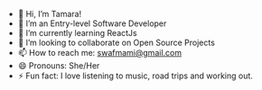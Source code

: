 - 👋 Hi, I’m Tamara!
- 👀 I’m an Entry-level Software Developer
- 🌱 I’m currently learning ReactJs
- 💞️ I’m looking to collaborate on Open Source Projects
- 📫 How to reach me: swafmami@gmail.com
- 😄 Pronouns: She/Her
- ⚡ Fun fact: I love listening to music, road trips and working out.

<!---
Tamarahhh/Tamarahhh is a ✨ special ✨ repository because its `README.md` (this file) appears on your GitHub profile.
You can click the Preview link to take a look at your changes.
--->
